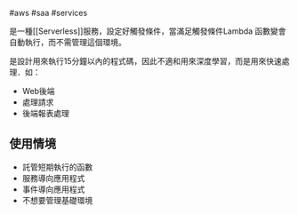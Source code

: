 #aws #saa  #services 

是一種[[Serverless]]服務，設定好觸發條件，當滿足觸發條件Lambda 函數變會自動執行，而不需管理這個環境。

是設計用來執行15分鐘以內的程式碼，因此不適和用來深度學習，而是用來快速處理．如：
- Web後端
- 處理請求
- 後端報表處理

## 使用情境
- 託管短期執行的函數
- 服務導向應用程式
- 事件導向應用程式
- 不想要管理基礎環境